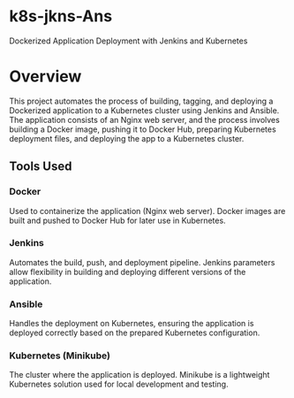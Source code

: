 # k8s-jkns-Ans
 Dockerized Application Deployment with Jenkins and Kubernetes

# Overview
 This project automates the process of building, tagging, and deploying a Dockerized application to a Kubernetes cluster using Jenkins and Ansible. The application consists of an Nginx web server, and the process involves building a Docker image, pushing it to Docker Hub, preparing Kubernetes deployment files, and deploying the app to a Kubernetes cluster.

## Tools Used

### Docker
Used to containerize the application (Nginx web server).
Docker images are built and pushed to Docker Hub for later use in Kubernetes.


### Jenkins
Automates the build, push, and deployment pipeline.
Jenkins parameters allow flexibility in building and deploying different versions of the application.

### Ansible
Handles the deployment on Kubernetes, ensuring the application is deployed correctly based on the prepared Kubernetes configuration.


### Kubernetes (Minikube)
The cluster where the application is deployed.
Minikube is a lightweight Kubernetes solution used for local development and testing.
